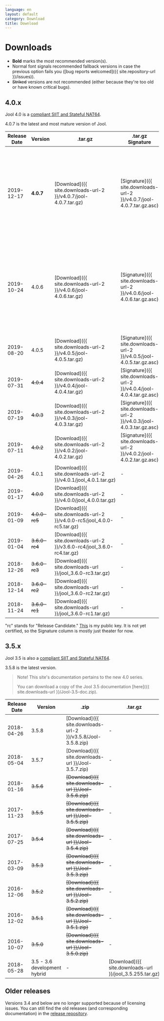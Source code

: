 ```yaml
---
language: en
layout: default
category: Download
title: Download
---
```


# Downloads

- **Bold** marks the most recommended version(s).
- Normal font signals recommended fallback versions in case the previous option fails you ([bug reports welcomed]({{ site.repository-url }}/issues)).
- <del>Striked</del> versions are not recommended (either because they're too old or have known critical bugs).

## 4.0.x

Jool 4.0 is a [compliant SIIT and Stateful NAT64](intro-jool.html#compliance).

4.0.7 is the latest and most mature version of Jool.

| Release Date | Version | .tar.gz | .tar.gz Signature | Git commit | .deb |
|--------------|---------|---------|-------------------|------------|------|
| 2019-12-17   | **4.0.7** | [Download]({{ site.downloads-url-2 }}/v4.0.7/jool-4.0.7.tar.gz) | [Signature]({{ site.downloads-url-2 }}/v4.0.7/jool-4.0.7.tar.gz.asc) | <a href="{{ site.repository-url }}/tree/v4.0.7" target="_blank">Link</a> | [Kernel modules]({{ site.downloads-url-2 }}/v4.0.7/jool-dkms_4.0.7-1_all.deb)<br />[Userspace tools]({{ site.downloads-url-2 }}/v4.0.7/jool-tools_4.0.7-1_amd64.deb) (amd64 only) |
| 2019-10-24   | 4.0.6 | [Download]({{ site.downloads-url-2 }}/v4.0.6/jool-4.0.6.tar.gz) | [Signature]({{ site.downloads-url-2 }}/v4.0.6/jool-4.0.6.tar.gz.asc) | <a href="{{ site.repository-url }}/tree/v4.0.6" target="_blank">Link</a> | [Kernel modules]({{ site.downloads-url-2 }}/v4.0.6/jool-dkms_4.0.6-1_all.deb)<br />[Userspace tools]({{ site.downloads-url-2 }}/v4.0.6/jool-tools_4.0.6-1_amd64.deb) (amd64 only) |
| 2019-08-20   | 4.0.5 | [Download]({{ site.downloads-url-2 }}/v4.0.5/jool-4.0.5.tar.gz) | [Signature]({{ site.downloads-url-2 }}/v4.0.5/jool-4.0.5.tar.gz.asc) | <a href="{{ site.repository-url }}/tree/v4.0.5" target="_blank">Link</a> | - |
| 2019-07-31   | <del>4.0.4</del> | [Download]({{ site.downloads-url-2 }}/v4.0.4/jool-4.0.4.tar.gz) | [Signature]({{ site.downloads-url-2 }}/v4.0.4/jool-4.0.4.tar.gz.asc) | <a href="{{ site.repository-url }}/tree/v4.0.4" target="_blank">Link</a> | - |
| 2019-07-19   | <del>4.0.3</del> | [Download]({{ site.downloads-url-2 }}/v4.0.3/jool-4.0.3.tar.gz) | [Signature]({{ site.downloads-url-2 }}/v4.0.3/jool-4.0.3.tar.gz.asc) | <a href="{{ site.repository-url }}/tree/v4.0.3" target="_blank">Link</a> | - |
| 2019-07-11   | <del>4.0.2</del> | [Download]({{ site.downloads-url-2 }}/v4.0.2/jool-4.0.2.tar.gz) | [Signature]({{ site.downloads-url-2 }}/v4.0.2/jool-4.0.2.tar.gz.asc) | <a href="{{ site.repository-url }}/tree/v4.0.2" target="_blank">Link</a> | - |
| 2019-04-26   | 4.0.1                | [Download]({{ site.downloads-url-2 }}/v4.0.1/jool_4.0.1.tar.gz) | - | <a href="{{ site.repository-url }}/tree/v4.0.1" target="_blank">Link</a> | - |
| 2019-01-17   | <del>4.0.0</del>     | [Download]({{ site.downloads-url-2 }}/v4.0.0/jool_4.0.0.tar.gz) | - | <a href="{{ site.repository-url }}/tree/v4.0.0" target="_blank">Link</a> | - |
| 2019-01-09   | <del>4.0.0-rc5</del> | [Download]({{ site.downloads-url-2 }}/v4.0.0-rc5/jool_4.0.0-rc5.tar.gz) | - | <a href="{{ site.repository-url }}/tree/v4.0.0-rc5" target="_blank">Link</a> | - |
| 2019-01-04   | <del>3.6.0-rc4</del> | [Download]({{ site.downloads-url-2 }}/v3.6.0-rc4/jool_3.6.0-rc4.tar.gz) | - | <a href="{{ site.repository-url }}/tree/v3.6.0-rc4" target="_blank">Link</a> | - |
| 2018-12-26   | <del>3.6.0-rc3</del> | [Download]({{ site.downloads-url }}/jool_3.6.0-rc3.tar.gz) | - | <a href="{{ site.repository-url }}/tree/v3.6.0-rc3" target="_blank">Link</a> | - |
| 2018-12-14   | <del>3.6.0-rc2</del> | [Download]({{ site.downloads-url }}/jool_3.6.0-rc2.tar.gz) | - | <a href="{{ site.repository-url }}/tree/v3.6.0-rc2" target="_blank">Link</a> | - |
| 2018-11-24   | <del>3.6.0-rc1</del> | [Download]({{ site.downloads-url }}/jool_3.6.0-rc1.tar.gz) | - | <a href="{{ site.repository-url }}/tree/v3.6.0-rc1" target="_blank">Link</a> | - |

"rc" stands for "Release Candidate." [This](http://keys.gnupg.net/pks/lookup?op=get&search=0x72160FD57B242967) is my public key. It is not yet certified, so the Signature column is mostly just theater for now.

## 3.5.x

Jool 3.5 is also a [compliant SIIT and Stateful NAT64](intro-jool.html#compliance).

3.5.8 is the latest version.

> Note! This site's documentation pertains to the new 4.0 series.
>
> You can download a copy of the Jool 3.5 documentation [here]({{ site.downloads-url }}/Jool-3.5-doc.zip).

| Release Date | Version | .zip | .tar.gz | Git commit |
|--------------|---------|------|---------|------------|
| 2018-04-26 | 3.5.8 | [Download]({{ site.downloads-url-2 }}/v3.5.8/Jool-3.5.8.zip) | - | <a href="{{ site.repository-url }}/tree/v3.5.8" target="_blank">Link</a> |
| 2018-05-04 | 3.5.7 | [Download]({{ site.downloads-url }}/Jool-3.5.7.zip) | - | <a href="{{ site.repository-url }}/tree/v3.5.7" target="_blank">Link</a> |
| 2018-01-16 | <del>3.5.6</del> | <del>[Download]({{ site.downloads-url }}/Jool-3.5.6.zip)</del> | - | <a href="{{ site.repository-url }}/tree/v3.5.6" target="_blank">Link</a> |
| 2017-11-23 | <del>3.5.5</del> | <del>[Download]({{ site.downloads-url }}/Jool-3.5.5.zip)</del> | - | <a href="{{ site.repository-url }}/tree/v3.5.5" target="_blank">Link</a> |
| 2017-07-25 | <del>3.5.4</del> | <del>[Download]({{ site.downloads-url }}/Jool-3.5.4.zip)</del> | - | <a href="{{ site.repository-url }}/tree/v3.5.4" target="_blank">Link</a> |
| 2017-03-09 | <del>3.5.3</del> | <del>[Download]({{ site.downloads-url }}/Jool-3.5.3.zip)</del> | - | <a href="{{ site.repository-url }}/tree/v3.5.3" target="_blank">Link</a> |
| 2016-12-06 | <del>3.5.2</del> | <del>[Download]({{ site.downloads-url }}/Jool-3.5.2.zip)</del> | - | <a href="{{ site.repository-url }}/tree/v3.5.2" target="_blank">Link</a> |
| 2016-12-02 | <del>3.5.1</del> | <del>[Download]({{ site.downloads-url }}/Jool-3.5.1.zip)</del> | - | <a href="{{ site.repository-url }}/tree/v3.5.1" target="_blank">Link</a> |
| 2016-10-07 | <del>3.5.0</del> | <del>[Download]({{ site.downloads-url }}/Jool-3.5.0.zip)</del> | - | <a href="{{ site.repository-url }}/tree/v3.5.0" target="_blank">Link</a> |
| 2018-05-28 | 3.5 - 3.6 development hybrid | - | [Download]({{ site.downloads-url }}/jool_3.5.255.tar.gz) | <a href="{{ site.repository-url }}/tree/976a08dbbd85d22220ef846f12855592c7236448" target="_blank">Link</a> |

## Older releases

Versions 3.4 and below are no longer supported because of licensing issues. You can still find the old releases (and corresponding documentation) in the [release repository](https://github.com/NICMx/releases/tree/master/Jool).

